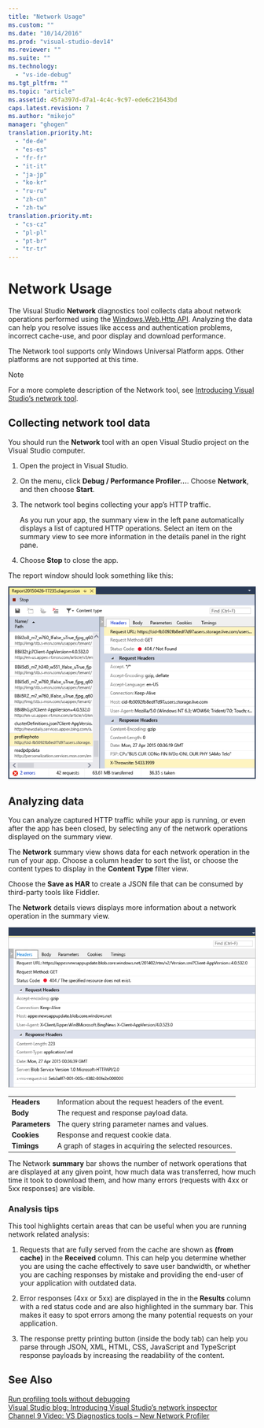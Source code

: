 ```yaml
---
title: "Network Usage"
ms.custom: ""
ms.date: "10/14/2016"
ms.prod: "visual-studio-dev14"
ms.reviewer: ""
ms.suite: ""
ms.technology: 
  - "vs-ide-debug"
ms.tgt_pltfrm: ""
ms.topic: "article"
ms.assetid: 45fa397d-d7a1-4c4c-9c97-ede6c21643bd
caps.latest.revision: 7
ms.author: "mikejo"
manager: "ghogen"
translation.priority.ht: 
  - "de-de"
  - "es-es"
  - "fr-fr"
  - "it-it"
  - "ja-jp"
  - "ko-kr"
  - "ru-ru"
  - "zh-cn"
  - "zh-tw"
translation.priority.mt: 
  - "cs-cz"
  - "pl-pl"
  - "pt-br"
  - "tr-tr"
---
```

# Network Usage
The Visual Studio **Network** diagnostics tool collects data about network operations performed using the [Windows.Web.Http API](https://msdn.microsoft.com/library/windows/apps/windows.web.http.aspx). Analyzing the data can help you resolve issues like access and authentication problems, incorrect cache-use, and poor display and download performance.  
  
 The Network tool supports only Windows Universal Platform apps. Other platforms are not supported at this time.  
  
> [!NOTE]
>  For a more complete description of the Network tool, see [Introducing Visual Studio’s network tool](http://blogs.msdn.com/b/visualstudio/archive/2015/05/04/introducing-visual-studio-s-network-tool.aspx).  
  
## Collecting network tool data  
 You should run the **Network** tool with an open Visual Studio project on the Visual Studio computer.  
  
1.  Open the project in Visual Studio.  
  
2.  On the  menu, click **Debug / Performance Profiler...**. Choose **Network**, and then choose **Start**.  
  
3.  The network tool begins collecting your app’s HTTP traffic.  
  
     As you run your app, the summary view in the left pane automatically displays a list of captured HTTP operations. Select an item on the summary view to see more information in the details panel in the right pane.  
  
4.  Choose **Stop** to close the app.  
  
 The report window should look something like this:  
  
 ![The Network window](../profiling/media/network_fullwindow.png "NETWORK_FullWindow")  
  
## Analyzing data  
 You can analyze captured HTTP traffic while your app is running, or even after the app has been closed, by selecting any of the network operations displayed on the summary view.  
  
 The **Network** summary view shows data for each network operation in the run of your app. Choose a column header to sort the list, or choose the content types to display in the **Content Type** filter view.  
  
 Choose the **Save as HAR** to create a JSON file that can be consumed by third-party tools like Fiddler.  
  
 The **Network** details views displays more information about a network operation in the summary view.  
  
 ![Network tool details pane](../profiling/media/network_detailsviewpane.png "NETWORK_DetailsViewPane")  
  
|||  
|-|-|  
|**Headers**|Information about the request headers of the event.|  
|**Body**|The request and response payload data.|  
|**Parameters**|The query string parameter names and values.|  
|**Cookies**|Response and request cookie data.|  
|**Timings**|A graph of stages in acquiring the selected resources.|  
  
 The Network **summary** bar shows the number of network operations that are displayed at any given point, how much data was transferred, how much time it took to download them, and how many errors (requests with 4xx or 5xx responses) are visible.  
  
### Analysis tips  
 This tool highlights certain areas that can be useful when you are running network related analysis:  
  
1.  Requests that are fully served from the cache are shown as **(from cache)** in the **Received** column. This can help you determine whether you are using the cache effectively to save user bandwidth, or whether you are caching responses by mistake and providing the end-user of your application with outdated data.  
  
2.  Error responses (4xx or 5xx) are displayed in the in the **Results** column with a red status code and are also highlighted in the summary bar. This makes it easy to spot errors among the many potential requests on your application.  
  
3.  The response pretty printing button (inside the body tab) can help you parse through JSON, XML, HTML, CSS, JavaScript and TypeScript response payloads by increasing the readability of the content.  
  
## See Also  
 [Run profiling tools without debugging](../Topic/Run%20profiling%20tools%20without%20debugging.md)   
 [Visual Studio blog: Introducing Visual Studio’s network inspector](http://go.microsoft.com/fwlink/?LinkId=535022)   
 [Channel 9 Video: VS Diagnostics tools – New Network Profiler](http://channel9.msdn.com/Series/ConnectOn-Demand/206)